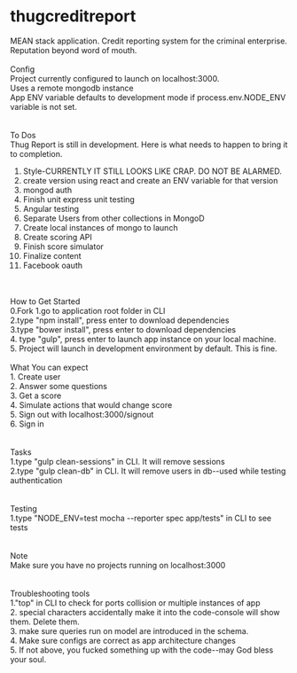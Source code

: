 # thugcreditreport<br>
MEAN stack application. Credit reporting system for the criminal enterprise. Reputation beyond word of mouth.<br>
<br>
Config<br>
Project currently configured to launch on localhost:3000.<br>
Uses a remote mongodb instance<br>
App ENV variable defaults to development mode if process.env.NODE_ENV variable is not set.<br>
<br>
<br>
To Dos<br>
Thug Report is still in development. Here is what needs to happen to bring it to completion.<br>
1. Style-CURRENTLY IT STILL LOOKS LIKE CRAP. DO NOT BE ALARMED.<br>
2. create version using react and create an ENV variable for that version<br>
3. mongod auth<br>
4. Finish unit express unit testing<br>
5. Angular testing<br>
6. Separate Users from other collections in MongoD<br>
7. Create local instances of mongo to launch<br>
8. Create scoring API<br>
9. Finish score simulator<br>
10. Finalize content<br>
11. Facebook oauth<br>
<br>
<br>
How to Get Started<br> 
0.Fork
1.go to application root folder in CLI<br>
2.type "npm install", press enter to download dependencies<br>
3.type "bower install", press enter to download dependencies<br>
4. type "gulp", press enter to launch app instance on your local machine.<br>
5. Project will launch in development environment by default. This is fine.
<br>
<br>
What You can expect<br>
1. Create user<br>
2. Answer some questions<br>
3. Get a score<br>
4. Simulate actions that would change score<br>
5. Sign out with localhost:3000/signout<br>
6. Sign in<br>
<br>
<br> 
Tasks<br>
1.type "gulp clean-sessions" in CLI. It will remove sessions<br>
2.type "gulp clean-db" in CLI. It will remove users in db--used while testing authentication<br>
<br>
<br>
Testing<br>
1.type "NODE_ENV=test mocha --reporter spec app/tests" in CLI to see tests<br>
<br>
<br>
Note<br>
Make sure you have no projects running on localhost:3000 <br>
<br>
<br>
Troubleshooting tools<br>
1."top" in CLI to check for ports collision or multiple instances of app<br>
2. special characters accidentally make it into the code-console will show them. Delete them.<br>
3. make sure queries run on model are introduced in the schema.<br>
4. Make sure configs are correct as app architecture changes<br>
5. If not above, you fucked something up with the code--may God bless your soul.<br>